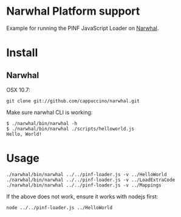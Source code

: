 Narwhal Platform support
========================

Example for running the PINF JavaScript Loader on [Narwhal](https://github.com/cappuccino/narwhal).


Install
=======

Narwhal
-------

OSX 10.7:

    git clone git://github.com/cappuccino/narwhal.git

Make sure narwhal CLI is working:

    $ ./narwhal/bin/narwhal -h
    $ ./narwhal/bin/narwhal ./scripts/helloworld.js
    Hello, World!

Usage
=====

    ./narwhal/bin/narwhal ../../pinf-loader.js -v ../HelloWorld
    ./narwhal/bin/narwhal ../../pinf-loader.js -v ../LoadExtraCode
    ./narwhal/bin/narwhal ../../pinf-loader.js -v ../Mappings

If the above does not work, ensure it works with nodejs first:

    node ../../pinf-loader.js ../HelloWorld
